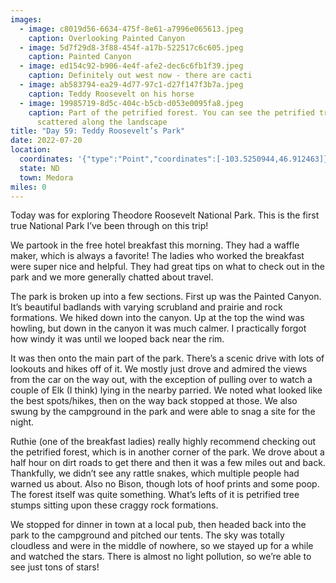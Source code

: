 ```yaml
---
images:
  - image: c8019d56-6634-475f-8e61-a7996e065613.jpeg
    caption: Overlooking Painted Canyon
  - image: 5d7f29d8-3f88-454f-a17b-522517c6c605.jpeg
    caption: Painted Canyon
  - image: ed154c92-b906-4e4f-afe2-dec6c6fb1f39.jpeg
    caption: Definitely out west now - there are cacti
  - image: ab583794-ea29-4d77-97c1-d27f147f3b7a.jpeg
    caption: Teddy Roosevelt on his horse
  - image: 19985719-8d5c-404c-b5cb-d053e0095fa8.jpeg
    caption: Part of the petrified forest. You can see the petrified tree stumps
      scattered along the landscape
title: "Day 59: Teddy Roosevelt’s Park"
date: 2022-07-20
location:
  coordinates: '{"type":"Point","coordinates":[-103.5250944,46.912463]}'
  state: ND
  town: Medora
miles: 0
---
```

Today was for exploring Theodore Roosevelt National Park. This is the first true National Park I’ve been through on this trip!

We partook in the free hotel breakfast this morning. They had a waffle maker, which is always a favorite! The ladies who worked the breakfast were super nice and helpful. They had great tips on what to check out in the park and we more generally chatted about travel.

The park is broken up into a few sections. First up was the Painted Canyon. It’s beautiful badlands with varying scrubland and prairie and rock formations. We hiked down into the canyon. Up at the top the wind was howling, but down in the canyon it was much calmer. I practically forgot how windy it was until we looped back near the rim. 

It was then onto the main part of the park. There’s a scenic drive with lots of lookouts and hikes off of it. We mostly just drove and admired the views from the car on the way out, with the exception of pulling over to watch a couple of Elk (I think) lying in the nearby parried. We noted what looked like the best spots/hikes, then on the way back stopped at those. We also swung by the campground in the park and were able to snag a site for the night. 

Ruthie (one of the breakfast ladies) really highly recommend checking out the petrified forest, which is in another corner of the park. We drove about a half hour on dirt roads to get there and then it was a few miles out and back. Thankfully, we didn’t see any rattle snakes, which multiple people had warned us about. Also no Bison, though lots of hoof prints and some poop. The forest itself was quite something. What’s lefts of it is petrified tree stumps sitting upon these craggy rock formations.

We stopped for dinner in town at a local pub, then headed back into the park to the campground and pitched our tents. The sky was totally cloudless and were in the middle of nowhere, so we stayed up for a while and watched the stars. There is almost no light pollution, so we’re able to see just tons of stars!